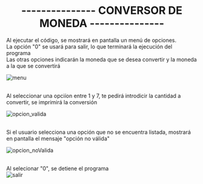 <h1 align="center">--------------- CONVERSOR DE MONEDA ---------------</h1>

Al ejecutar el código, se mostrará en pantalla un menú de opciones.<br>
La opción "0" se usará para salir, lo que terminará la ejecución del programa <br>
Las otras opciones indicarán la moneda que se desea convertir y la moneda a la que se convertirá <br>

![menu](https://github.com/user-attachments/assets/7b8705a2-c5c7-4b30-82c0-53caf852fc78) <br><br>

Al seleccionar una opciíon entre 1 y 7, te pedirá introdicir la cantidad a convertir, se imprimirá la conversión <br>

![opcion_valida](https://github.com/user-attachments/assets/fdae3a9b-a0e5-4a15-b125-6e2b3f9f94ac) <br><br>

Si el usuario selecciona una opción que no se encuentra listada, mostrará en pantalla el mensaje "opción no válida" <br>

![opcion_noValida](https://github.com/user-attachments/assets/96bb3ad4-6ff9-4ddc-ad9d-ae7f5d131330)<br><br>

Al selecionar "0", se detiene el programa <br>
![salir](https://github.com/user-attachments/assets/095836ef-aff7-4f77-a257-7dfdd9bdc88c)
